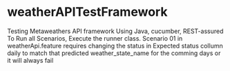 # weatherAPITestFramework
Testing Metaweathers API framework Using Java, cucumber, REST-assured
To Run all Scenarios, Execute the runner class.
Scenario 01 in weatherApi.feature requires changing the  status in Expected status collumn daily to match that predicted weather_state_name for the comming days or it will always fail
